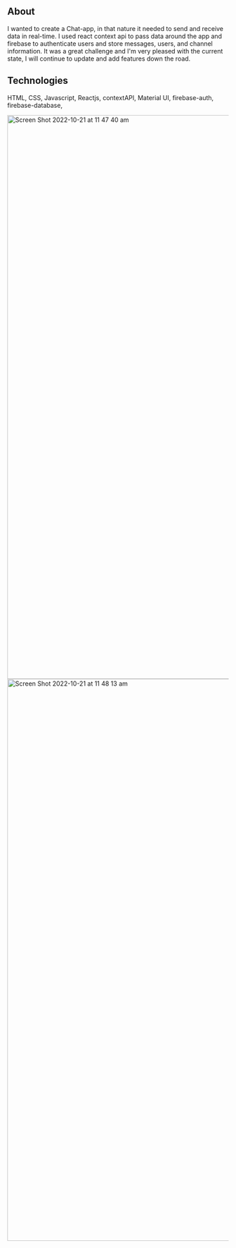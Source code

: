 About 
---
I wanted to create a Chat-app, in that nature it needed to send and receive data in real-time. I used react context api to pass data around the app and firebase to authenticate users and store messages, users, and channel information. It was a great challenge and I'm very pleased with the current state, I will continue to update and add features down the road.

Technologies 
---
HTML, CSS, Javascript, Reactjs, contextAPI,  Material UI, firebase-auth, firebase-database, 

<img width="1280" alt="Screen Shot 2022-10-21 at 11 47 40 am" src="https://user-images.githubusercontent.com/73814371/197086622-bb9ffbed-b9b7-472c-a6f4-5518420c836a.png">
<img width="1276" alt="Screen Shot 2022-10-21 at 11 48 13 am" src="https://user-images.githubusercontent.com/73814371/197086632-a4f75c80-1f64-462e-bbf2-9e69e5a886bf.png">
